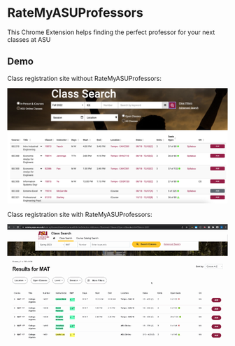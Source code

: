 # RateMyASUProfessors
This Chrome Extension helps finding the perfect professor for your next classes at ASU

## Demo
Class registration site without RateMyASUProfessors:

![Without RateMyASUProfessors](docs/withoutExtension.png)

Class registration site with RateMyASUProfessors:

![With RateMyASUProfessors](docs/withExtension.gif)
